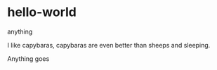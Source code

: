 # hello-world
anything

I like capybaras, capybaras are even better than sheeps and sleeping.

Anything goes
